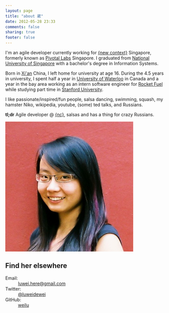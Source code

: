 ```yaml
---
layout: page
title: "about 葳"
date: 2012-05-28 23:33
comments: false
sharing: true
footer: false
---
```


I'm an agile developer currently working for [{new context}](http://newcontext.com/ "awesome company") Singapore, formerly known as [Pivotal Labs](http://pivotallabs.com/ "another awesome company") Singapore. I graduated from [National University of Singapore](http://en.wikipedia.org/wiki/National_University_of_Singapore) with a bachelor's degree in Information Systems. 

Born in [Xi'an](http://en.wikipedia.org/wiki/Xi'an) China, I left home for university at age 16. During the 4.5 years in university, I spent half a year in [University of Waterloo](http://en.wikipedia.org/wiki/University_of_Waterloo) in Canada and a year in the bay area working as an intern software engineer for [Rocket Fuel](http://rocketfuel.com/ "also pretty awesome") while studying part time in [Stanford University](http://en.wikipedia.org/wiki/Stanford_University).

I like passionate/inspired/fun people, salsa dancing, swimming, squash, my hamster Niko, wikipedia, youtube, (some) ted talks, and Russians.

**tl;dr** Agile developer @ [{nc}](http://newcontext.com/ "awesome company"), salsas and has a thing for crazy Russians.

<section class="vcard" itemscope="" itemtype="http://data-vocabulary.org/Person">
<div class='profile-image'>
<img src="/images/wei_lu.jpg" />
</div>
<h1>Find her elsewhere</h1>
<dl>
<dt>Email:</dt>
<dd itemprop="url"><a href="mailto:luwei.here@gmail.com">luwei.here@gmail.com</a></dd>
<dt>Twitter:</dt>
<dd itemprop="url"><a href="https://twitter.com/luweidewei">@luweidewei</a></dd>
<dt>GitHub:</dt>
<dd itemprop="url"><a href="https://github.com/weilu">weilu</a></dd>
</dl>
</section>